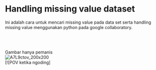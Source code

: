 # Handling missing value dataset
Ini adalah cara untuk mencari missing value pada data set serta handling missing value menggunakan python pada google collaboratory.
<br><br><br><br>




Gambar hanya pemanis<br>
![A7L9ctov_200x200](https://user-images.githubusercontent.com/65043099/198822207-7d6e34ef-4a8f-4626-97e8-3952d508f61a.jpg) <br>
[![POV ketika ngoding]
